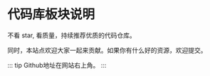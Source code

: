 # 代码库板块说明

不看 star, 看质量，持续推荐优质的代码仓库。

同时，本站点欢迎大家一起来贡献。如果你有什么好的资源，欢迎提交。

::: tip
Github地址在网站右上角。
:::
